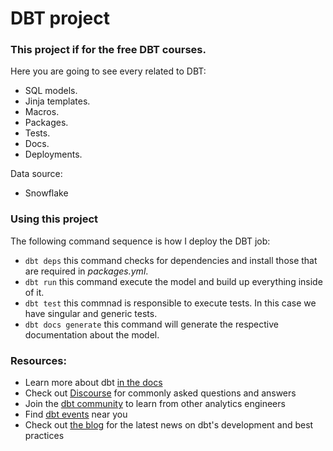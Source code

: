 # DBT project

### This project if for the free DBT courses. 
Here you are going to see every related to DBT:
* SQL models.
* Jinja templates.
* Macros.
* Packages.
* Tests.
* Docs.
* Deployments.

Data source:
* Snowflake

### Using this project

The following command sequence is how I deploy the DBT job:
- ``` dbt deps ``` this command checks for dependencies and install those that are required in _packages.yml_.
- ``` dbt run ``` this command execute the model and build up everything inside of it.
- ``` dbt test ``` this commnad is responsible to execute tests. In this case we have singular and generic tests.
- ``` dbt docs generate ``` this command will generate the respective documentation about the model.


### Resources:
- Learn more about dbt [in the docs](https://docs.getdbt.com/docs/introduction)
- Check out [Discourse](https://discourse.getdbt.com/) for commonly asked questions and answers
- Join the [dbt community](http://community.getbdt.com/) to learn from other analytics engineers
- Find [dbt events](https://events.getdbt.com) near you
- Check out [the blog](https://blog.getdbt.com/) for the latest news on dbt's development and best practices
